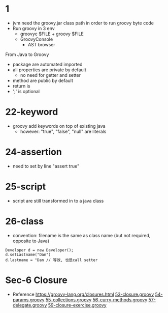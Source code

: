 # 1
- jvm need the groovy.jar class path in order to run groovy byte code
- Run groovy in 3 env
    - groovyc $FILE + groovy $FILE
    - GroovyConsole
        - AST browser

From Java to Groovy
- package are automated imported
- all properties are private by default
    - no need for getter and setter
- method are public by default
- return is 
- ';' is optional

# 22-keyword
- groovy add keywords on top of existing java
    + however: "true", "false", "null" are literals

# 24-assertion
- need to set by line "assert true"

# 25-script
- script are still transformed in to a java class

# 26-class
- convention: filename is the same as class name (but not required, opposite to Java)
```
Developer d = new Developer();
d.setLastname("Dan")
d.lastname = "Dan // 等效, 也是call setter
```
# Sec-6 Closure
- Reference https://groovy-lang.org/closures.html
[53-closure.groovy](/53-closure.groovy)
[54-params.groovy](/54-params.groovy)
[55-collections.groovy](/55-collections.groovy)
[56-curry-methods.groovy](/56-curry-methods.groovy)
[57-delegate.groovy](/57-delegate.groovy)
[59-closure-exercise.groovy](/59-closure-exercise.groovy)